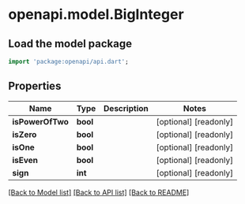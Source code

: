 # openapi.model.BigInteger

## Load the model package
```dart
import 'package:openapi/api.dart';
```

## Properties
Name | Type | Description | Notes
------------ | ------------- | ------------- | -------------
**isPowerOfTwo** | **bool** |  | [optional] [readonly] 
**isZero** | **bool** |  | [optional] [readonly] 
**isOne** | **bool** |  | [optional] [readonly] 
**isEven** | **bool** |  | [optional] [readonly] 
**sign** | **int** |  | [optional] [readonly] 

[[Back to Model list]](../README.md#documentation-for-models) [[Back to API list]](../README.md#documentation-for-api-endpoints) [[Back to README]](../README.md)


